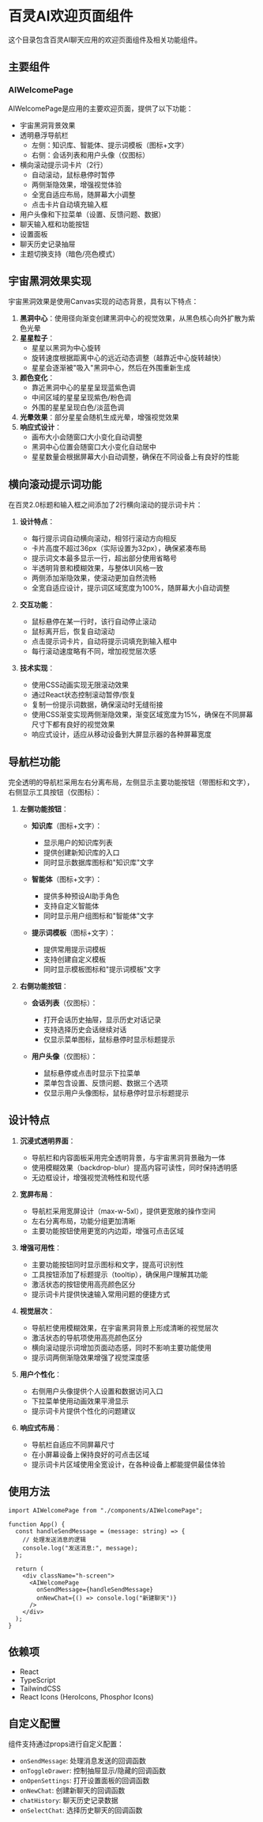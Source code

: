 # 百灵AI欢迎页面组件

这个目录包含百灵AI聊天应用的欢迎页面组件及相关功能组件。

## 主要组件

### AIWelcomePage

AIWelcomePage是应用的主要欢迎页面，提供了以下功能：

- 宇宙黑洞背景效果
- 透明悬浮导航栏
  - 左侧：知识库、智能体、提示词模板（图标+文字）
  - 右侧：会话列表和用户头像（仅图标）
- 横向滚动提示词卡片（2行）
  - 自动滚动，鼠标悬停时暂停
  - 两侧渐隐效果，增强视觉体验
  - 全宽自适应布局，随屏幕大小调整
  - 点击卡片自动填充输入框
- 用户头像和下拉菜单（设置、反馈问题、数据）
- 聊天输入框和功能按钮
- 设置面板
- 聊天历史记录抽屉
- 主题切换支持（暗色/亮色模式）

## 宇宙黑洞效果实现

宇宙黑洞效果是使用Canvas实现的动态背景，具有以下特点：

1. **黑洞中心**：使用径向渐变创建黑洞中心的视觉效果，从黑色核心向外扩散为紫色光晕
2. **星星粒子**：
   - 星星以黑洞为中心旋转
   - 旋转速度根据距离中心的远近动态调整（越靠近中心旋转越快）
   - 星星会逐渐被"吸入"黑洞中心，然后在外围重新生成
3. **颜色变化**：
   - 靠近黑洞中心的星星呈现蓝紫色调
   - 中间区域的星星呈现紫色/粉色调
   - 外围的星星呈现白色/淡蓝色调
4. **光晕效果**：部分星星会随机生成光晕，增强视觉效果
5. **响应式设计**：
   - 画布大小会随窗口大小变化自动调整
   - 黑洞中心位置会随窗口大小变化自动居中
   - 星星数量会根据屏幕大小自动调整，确保在不同设备上有良好的性能

## 横向滚动提示词功能

在百灵2.0标题和输入框之间添加了2行横向滚动的提示词卡片：

1. **设计特点**：

   - 每行提示词自动横向滚动，相邻行滚动方向相反
   - 卡片高度不超过36px（实际设置为32px），确保紧凑布局
   - 提示词文本最多显示一行，超出部分使用省略号
   - 半透明背景和模糊效果，与整体UI风格一致
   - 两侧添加渐隐效果，使滚动更加自然流畅
   - 全宽自适应设计，提示词区域宽度为100%，随屏幕大小自动调整

2. **交互功能**：

   - 鼠标悬停在某一行时，该行自动停止滚动
   - 鼠标离开后，恢复自动滚动
   - 点击提示词卡片，自动将提示词填充到输入框中
   - 每行滚动速度略有不同，增加视觉层次感

3. **技术实现**：
   - 使用CSS动画实现无限滚动效果
   - 通过React状态控制滚动暂停/恢复
   - 复制一份提示词数据，确保滚动时无缝衔接
   - 使用CSS渐变实现两侧渐隐效果，渐变区域宽度为15%，确保在不同屏幕尺寸下都有良好的视觉效果
   - 响应式设计，适应从移动设备到大屏显示器的各种屏幕宽度

## 导航栏功能

完全透明的导航栏采用左右分离布局，左侧显示主要功能按钮（带图标和文字），右侧显示工具按钮（仅图标）：

1. **左侧功能按钮**：

   - **知识库**（图标+文字）：

     - 显示用户的知识库列表
     - 提供创建新知识库的入口
     - 同时显示数据库图标和"知识库"文字

   - **智能体**（图标+文字）：

     - 提供多种预设AI助手角色
     - 支持自定义智能体
     - 同时显示用户组图标和"智能体"文字

   - **提示词模板**（图标+文字）：
     - 提供常用提示词模板
     - 支持创建自定义模板
     - 同时显示模板图标和"提示词模板"文字

2. **右侧功能按钮**：

   - **会话列表**（仅图标）：

     - 打开会话历史抽屉，显示历史对话记录
     - 支持选择历史会话继续对话
     - 仅显示菜单图标，鼠标悬停时显示标题提示

   - **用户头像**（仅图标）：
     - 鼠标悬停或点击时显示下拉菜单
     - 菜单包含设置、反馈问题、数据三个选项
     - 仅显示用户头像图标，鼠标悬停时显示标题提示

## 设计特点

1. **沉浸式透明界面**：

   - 导航栏和内容面板采用完全透明背景，与宇宙黑洞背景融为一体
   - 使用模糊效果（backdrop-blur）提高内容可读性，同时保持透明感
   - 无边框设计，增强视觉流畅性和现代感

2. **宽屏布局**：

   - 导航栏采用宽屏设计（max-w-5xl），提供更宽敞的操作空间
   - 左右分离布局，功能分组更加清晰
   - 主要功能按钮使用更宽的内边距，增强可点击区域

3. **增强可用性**：

   - 主要功能按钮同时显示图标和文字，提高可识别性
   - 工具按钮添加了标题提示（tooltip），确保用户理解其功能
   - 激活状态的按钮使用高亮颜色区分
   - 提示词卡片提供快速输入常用问题的便捷方式

4. **视觉层次**：

   - 导航栏使用模糊效果，在宇宙黑洞背景上形成清晰的视觉层次
   - 激活状态的导航项使用高亮颜色区分
   - 横向滚动提示词增加页面动态感，同时不影响主要功能使用
   - 提示词两侧渐隐效果增强了视觉深度感

5. **用户个性化**：

   - 右侧用户头像提供个人设置和数据访问入口
   - 下拉菜单使用动画效果平滑显示
   - 提示词卡片提供个性化的问题建议

6. **响应式布局**：
   - 导航栏自适应不同屏幕尺寸
   - 在小屏幕设备上保持良好的可点击区域
   - 提示词卡片区域使用全宽设计，在各种设备上都能提供最佳体验

## 使用方法

```tsx
import AIWelcomePage from "./components/AIWelcomePage";

function App() {
  const handleSendMessage = (message: string) => {
    // 处理发送消息的逻辑
    console.log("发送消息:", message);
  };

  return (
    <div className="h-screen">
      <AIWelcomePage
        onSendMessage={handleSendMessage}
        onNewChat={() => console.log("新建聊天")}
      />
    </div>
  );
}
```

## 依赖项

- React
- TypeScript
- TailwindCSS
- React Icons (HeroIcons, Phosphor Icons)

## 自定义配置

组件支持通过props进行自定义配置：

- `onSendMessage`: 处理消息发送的回调函数
- `onToggleDrawer`: 控制抽屉显示/隐藏的回调函数
- `onOpenSettings`: 打开设置面板的回调函数
- `onNewChat`: 创建新聊天的回调函数
- `chatHistory`: 聊天历史记录数据
- `onSelectChat`: 选择历史聊天的回调函数
